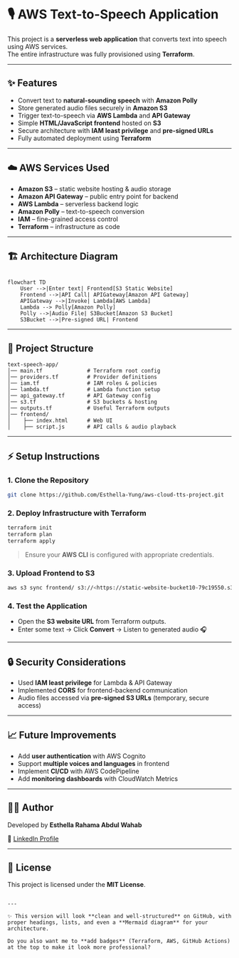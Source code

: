 
# 🎙️ AWS Text-to-Speech Application  

This project is a **serverless web application** that converts text into speech using AWS services.  
The entire infrastructure was fully provisioned using **Terraform**.  

---

## ✨ Features  
- Convert text to **natural-sounding speech** with **Amazon Polly**  
- Store generated audio files securely in **Amazon S3**  
- Trigger text-to-speech via **AWS Lambda** and **API Gateway**  
- Simple **HTML/JavaScript frontend** hosted on **S3**  
- Secure architecture with **IAM least privilege** and **pre-signed URLs**  
- Fully automated deployment using **Terraform**  

---

## ☁️ AWS Services Used  
- **Amazon S3** – static website hosting & audio storage  
- **Amazon API Gateway** – public entry point for backend  
- **AWS Lambda** – serverless backend logic  
- **Amazon Polly** – text-to-speech conversion  
- **IAM** – fine-grained access control  
- **Terraform** – infrastructure as code  

---

## 🏗️ Architecture Diagram  

```<img width="611" height="587" alt="text-speech drawio" src="https://github.com/user-attachments/assets/54ed3283-4ee2-4ba5-82fc-a45ae8015bc9" />

flowchart TD
    User -->|Enter text| Frontend[S3 Static Website]
    Frontend -->|API Call| APIGateway[Amazon API Gateway]
    APIGateway -->|Invoke| Lambda[AWS Lambda]
    Lambda --> Polly[Amazon Polly]
    Polly -->|Audio File| S3Bucket[Amazon S3 Bucket]
    S3Bucket -->|Pre-signed URL| Frontend
````

---

## 📂 Project Structure

```
text-speech-app/
│── main.tf              # Terraform root config
│── providers.tf         # Provider definitions
│── iam.tf               # IAM roles & policies
│── lambda.tf            # Lambda function setup
│── api_gateway.tf       # API Gateway config
│── s3.tf                # S3 buckets & hosting
│── outputs.tf           # Useful Terraform outputs
│── frontend/
│    ├── index.html      # Web UI
│    ├── script.js       # API calls & audio playback
```

---

## ⚡ Setup Instructions

### 1. Clone the Repository

```bash
git clone https://github.com/Esthella-Yung/aws-cloud-tts-project.git
```

### 2. Deploy Infrastructure with Terraform

```bash
terraform init
terraform plan
terraform apply
```

> Ensure your **AWS CLI** is configured with appropriate credentials.

### 3. Upload Frontend to S3

```bash
aws s3 sync frontend/ s3://<https://static-website-bucket10-79c19550.s3.us-east-1.amazonaws.com/index.html>
```

### 4. Test the Application

* Open the **S3 website URL** from Terraform outputs.
* Enter some text → Click **Convert** → Listen to generated audio 🎧

---

## 🔒 Security Considerations

* Used **IAM least privilege** for Lambda & API Gateway
* Implemented **CORS** for frontend-backend communication
* Audio files accessed via **pre-signed S3 URLs** (temporary, secure access)

---

## 📈 Future Improvements

* Add **user authentication** with AWS Cognito
* Support **multiple voices and languages** in frontend
* Implement **CI/CD** with AWS CodePipeline
* Add **monitoring dashboards** with CloudWatch Metrics

---

## 🧑‍💻 Author

Developed by **Esthella Rahama Abdul Wahab**

💼 [LinkedIn Profile](https://www.linkedin.com/in/esthella-rahama-abdul-wahab)

---

## 📜 License

This project is licensed under the **MIT License**.

```

---

✨ This version will look **clean and well-structured** on GitHub, with proper headings, lists, and even a **Mermaid diagram** for your architecture.  

Do you also want me to **add badges** (Terraform, AWS, GitHub Actions) at the top to make it look more professional?
```

